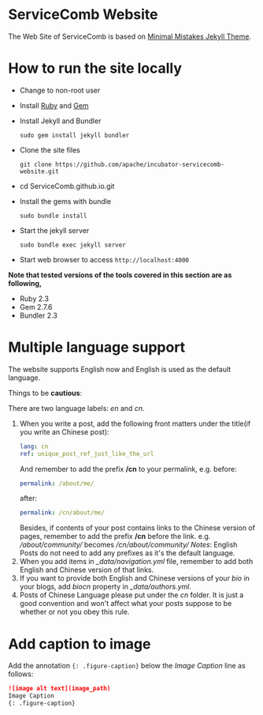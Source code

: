# ServiceComb Website
The Web Site of ServiceComb is based on [Minimal Mistakes Jekyll Theme](https://mmistakes.github.io/minimal-mistakes/).  

# How to run the site locally   
*  Change to non-root user  
    
*  Install [Ruby](https://www.ruby-lang.org/en/downloads/) and [Gem](https://rubygems.org/)   
    
*  Install Jekyll and Bundler   
   
   `sudo gem install jekyll bundler`  

*  Clone the site files

   `git clone https://github.com/apache/incubator-servicecomb-website.git`

* cd ServiceComb.github.io.git

*  Install the gems with bundle

   `sudo bundle install`

*  Start the jekyll server

   `sudo bundle exec jekyll server`

*  Start web browser to access `http://localhost:4000`   
     
**Note that tested versions of the tools covered in this section are as following,**    
   
*  Ruby 2.3  
*  Gem 2.7.6   
*  Bundler 2.3   
   
# Multiple language support
The website supports English now and English is used as the default language. 

Things to be **cautious**:

There are two language labels: *en* and *cn*.

1. When you write a post, add the following front matters under the title(if you write an Chinese post):
   ```yml
   lang: cn
   ref: unique_post_ref_just_like_the_url
   ```
   And remember to add the prefix **/cn** to your permalink, e.g. 
   before: 
   ```yml
   permalink: /about/me/
   ```
   after:    
   ```yml
   permalink: /cn/about/me/
   ```
   Besides, if contents of your post contains links to the Chinese version of pages, remember to add the 
   prefix **/cn** before the link. e.g. */about/community/* becomes */cn/about/community/*
   *Notes*: English Posts do not need to add any prefixes as it's the default language.
2. When you add items in *_data/navigation.yml* file, remember to add both English and Chinese version of that links.
3. If you want to provide both English and Chinese versions of your *bio* in your blogs, add *biocn* property in *_data/authors.yml*.
4. Posts of Chinese Language please put under the *cn* folder. It is just a good convention and won't affect what your posts suppose to be whether or not you obey this rule.

# Add caption to image
Add the annotation `{: .figure-caption}` below the *Image Caption* line as follows:
```markdown
![image alt text](image_path)
Image Caption
{: .figure-caption}
```

